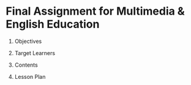 # Final Assignment for Multimedia & English Education

1. Objectives
   
2. Target Learners 
4. Contents
   
5. Lesson Plan
   















